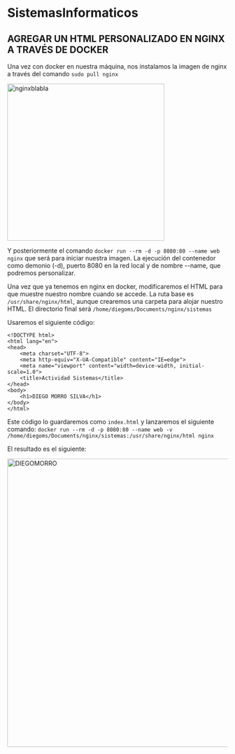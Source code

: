 # SistemasInformaticos

## AGREGAR UN HTML PERSONALIZADO EN NGINX A TRAVÉS DE DOCKER

Una vez con docker en nuestra máquina, nos instalamos la imagen de nginx a través del comando 
``sudo pull nginx``

<img width="359" alt="nginxblabla" src="https://user-images.githubusercontent.com/91744554/168890234-c037c722-24d5-41d7-ad14-c3fa22270aa5.png">

Y posteriormente el comando ``docker run --rm -d -p 8080:80 --name web nginx`` que será para iniciar nuestra imagen. La ejecución del contenedor como demonio (-d), puerto 8080 en la red local y de nombre --name, que podremos personalizar.

Una vez que ya tenemos en nginx en docker, modificaremos el HTML para que muestre nuestro nombre cuando se accede.
La ruta base es ``/usr/share/nginx/html``, aunque crearemos una carpeta para alojar nuestro HTML. El directorio final será
``/home/diegoms/Documents/nginx/sistemas``

Usaremos el siguiente código:
``` 
<!DOCTYPE html>
<html lang="en">
<head>
    <meta charset="UTF-8">
    <meta http-equiv="X-UA-Compatible" content="IE=edge">
    <meta name="viewport" content="width=device-width, initial-scale=1.0">
    <title>Actividad Sistemas</title>
</head>
<body>
    <h1>DIEGO MORRO SILVA</h1>
</body>
</html>
```

Este código lo guardaremos como ``index.html`` y lanzaremos el siguiente comando:
``docker run --rm -d -p 8080:80 --name web -v /home/diegoms/Documents/nginx/sistemas:/usr/share/nginx/html nginx``

El resultado es el siguiente:

<img width="659" alt="DIEGOMORRO" src="https://user-images.githubusercontent.com/91744554/168890903-de4978ff-ac61-4ca8-b4e2-3e2e3e655b11.png">



